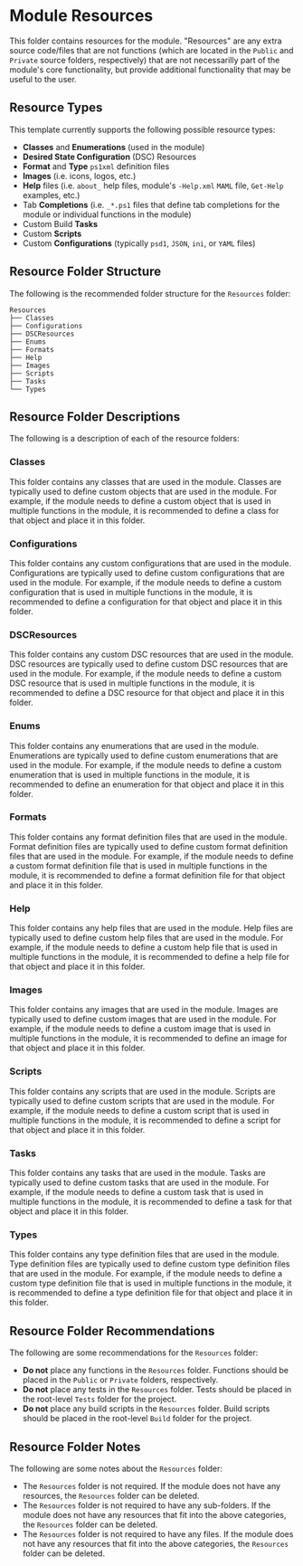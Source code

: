 # Module Resources

This folder contains resources for the module. "Resources" are any extra source code/files that are not functions
(which are located in the `Public` and `Private` source folders, respectively) that are not necessarilly part of the
module's core functionality, but provide additional functionality that may be useful to the user.

## Resource Types

This template currently supports the following possible resource types:

- **Classes** and **Enumerations** (used in the module)
- **Desired State Configuration** (DSC) Resources
- **Format** and **Type** `ps1xml` definition files
- **Images** (i.e. icons, logos, etc.)
- **Help** files (i.e. `about_` help files, module's `-Help.xml` `MAML` file, `Get-Help` examples, etc.)
- Tab **Completions** (i.e. `_*.ps1` files that define tab completions for the module or individual functions in the module)
- Custom Build **Tasks**
- Custom **Scripts**
- Custom **Configurations** (typically `psd1`, `JSON`, `ini`, or `YAML` files)

## Resource Folder Structure

The following is the recommended folder structure for the `Resources` folder:

```plaintext
Resources
├── Classes
├── Configurations
├── DSCResources
├── Enums
├── Formats
├── Help
├── Images
├── Scripts
├── Tasks
└── Types
```

## Resource Folder Descriptions

The following is a description of each of the resource folders:

### Classes

This folder contains any classes that are used in the module. Classes are typically used to define custom objects that
are used in the module. For example, if the module needs to define a custom object that is used in multiple functions
in the module, it is recommended to define a class for that object and place it in this folder.

### Configurations

This folder contains any custom configurations that are used in the module. Configurations are typically used to
define custom configurations that are used in the module. For example, if the module needs to define a custom
configuration that is used in multiple functions in the module, it is recommended to define a configuration for that
object and place it in this folder.

### DSCResources

This folder contains any custom DSC resources that are used in the module. DSC resources are typically used to define
custom DSC resources that are used in the module. For example, if the module needs to define a custom DSC resource that
is used in multiple functions in the module, it is recommended to define a DSC resource for that object and place it in
this folder.

### Enums

This folder contains any enumerations that are used in the module. Enumerations are typically used to define custom
enumerations that are used in the module. For example, if the module needs to define a custom enumeration that is used
in multiple functions in the module, it is recommended to define an enumeration for that object and place it in this
folder.

### Formats

This folder contains any format definition files that are used in the module. Format definition files are typically
used to define custom format definition files that are used in the module. For example, if the module needs to define a
custom format definition file that is used in multiple functions in the module, it is recommended to define a format
definition file for that object and place it in this folder.

### Help

This folder contains any help files that are used in the module. Help files are typically used to define custom help
files that are used in the module. For example, if the module needs to define a custom help file that is used in
multiple functions in the module, it is recommended to define a help file for that object and place it in this folder.

### Images

This folder contains any images that are used in the module. Images are typically used to define custom images that are
used in the module. For example, if the module needs to define a custom image that is used in multiple functions in the
module, it is recommended to define an image for that object and place it in this folder.

### Scripts

This folder contains any scripts that are used in the module. Scripts are typically used to define custom scripts that
are used in the module. For example, if the module needs to define a custom script that is used in multiple functions
in the module, it is recommended to define a script for that object and place it in this folder.

### Tasks

This folder contains any tasks that are used in the module. Tasks are typically used to define custom tasks that are
used in the module. For example, if the module needs to define a custom task that is used in multiple functions in the
module, it is recommended to define a task for that object and place it in this folder.

### Types

This folder contains any type definition files that are used in the module. Type definition files are typically used to
define custom type definition files that are used in the module. For example, if the module needs to define a custom
type definition file that is used in multiple functions in the module, it is recommended to define a type definition
file for that object and place it in this folder.

## Resource Folder Recommendations

The following are some recommendations for the `Resources` folder:

- **Do not** place any functions in the `Resources` folder. Functions should be placed in the `Public` or `Private`
  folders, respectively.
- **Do not** place any tests in the `Resources` folder. Tests should be placed in the root-level `Tests` folder for the project.
- **Do not** place any build scripts in the `Resources` folder. Build scripts should be placed in the root-level `Build`
  folder for the project.

## Resource Folder Notes

The following are some notes about the `Resources` folder:

- The `Resources` folder is not required. If the module does not have any resources, the `Resources` folder can be
  deleted.
- The `Resources` folder is not required to have any sub-folders. If the module does not have any resources that fit
  into the above categories, the `Resources` folder can be deleted.
- The `Resources` folder is not required to have any files. If the module does not have any resources that fit into the
  above categories, the `Resources` folder can be deleted.
